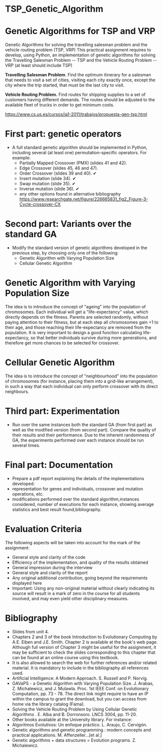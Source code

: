 # TSP_Genetic_Algorithm

# Genetic Algorithms for TSP and VRP
Genetic Algorithms for solving the travelling salesman problem and the vehicle routing problem (TSP, VRP)
This practical assignment requires to develop, using Python, an implementation of genetic algorithms for solving the Travelling Salesman Problem -- TSP and the Vehicle Routing Problem -- VRP (at least should include TSP)

**Travelling Salesman Problem**. Find the optimum itinerary for a salesman that needs to visit a set of cities, visiting each city exactly once, except the city where the trip started, that must be the last city to visit.

**Vehicle Routing Problem.** Find routes for shipping supplies to a set of customers having different demands. The routes should be adjusted to the available fleet of trucks in order to get minimum costs.

https://www.cs.us.es/cursos/ia1-2011/trabajos/propuesta-gen-tsp.html
# First part: genetic operators
-	A full standard genetic algorithm should be implemented in Python, including several (at least one) permutation-specific operators. For example:
    -	Partially Mapped Crossover (PMX) (slides 41 and 42).
    -	Edge Crossover (slides 45, 46 and 47).
    -	Order Crossover (slides 39 and 40). ✔
    -	Insert mutation (slide 34). ✔
    -	Swap mutation (slide 35). ✔
    -	Inverse mutation (slide 36). ✔
    -	any other options found in alternative bibliography
       https://www.researchgate.net/figure/226665831_fig2_Figure-3-Cycle-crossover-CX

# Second part: Variants over the standard GA
-	Modify the standard version of genetic algorithms developed in the previous step, by choosing only one of the following:
    -	Genetic Algorithm with Varying Population Size
    -	Cellular Genetic Algorithm

# Genetic Algorithm with Varying Population Size
The idea is to introduce the concept of "ageing" into the population of chromosomes. Each individual will get a "life-expectancy" value, which directly depends on the fitness. Parents are selected randomly, without paying attention to their fitness, but at each step all chromosomes gain +1 to their age, and those reaching their life-expectancy are removed from the population. It is very important to design a good function calculating life-expectancy, so that better individuals survive during more generations, and therefore get more chances to be selected for crossover.
# Cellular Genetic Algorithm
The idea is to introduce the concept of "neighbourhood" into the population of chromosomes (for instance, placing them into a grid-like arrangement), in such a way that each individual can only perform crossover with its direct neighbours.


# Third part: Experimentation
-	Run over the same instances both the standard GA (from first part) as well as the modified version (from second part). Compare the       quality of their results and their performance. Due to the inherent randomness of GA, the experiments performed over each instance       should be run several times.

# Final part: Documentation
-	Prepare a pdf report explaining the details of the implementations developed:
-	representation for genes and individuals, crossover and mutation operations, etc.
-	modifications performed over the standard algorithm,instances considered, number of executions for each instance, showing average       statistics and best result found,bibliography.

# Evaluation Criteria
The following aspects will be taken into account for the mark of the assignment:
-	General style and clarity of the code
-	Efficiency of the implementation, and quality of the results obtained
-	General impression during the interview
-	General style and clarity of the report
-	Any original additional contribution, going beyond the requirements displayed here
-	Important: Using any non-original material without clearly indicating its source will result in a mark of zero in the course for all     students involved, and may even yield other disciplinary measures.


# Bibliography
-	Slides from unit 4.
-	Chapters 2 and 3 of the book Introduction to Evolutionary Computing by A.E. Eiben and J.E. Smith. Chapter 2 is available at the         book's web page. Although full version of Chapter 3 might be useful for the assignment, it may be sufficient to check the slides         corresponding to this chapter that can be found at an online course using this textbook.
-	It is also allowed to search the web for further references and/or related material. It is mandatory to include in the bibliography     all references used.
-	Artificial Intelligence: A Modern Approach. S. Russell and P. Norvig.
-	GAVaPS - a Genetic Algorithm with Varying Population Size. J. Arabas, Z. Michalewicz, and J. Mulawla. Proc. 1st IEEE Conf. on           Evolutionary Computation, pp. 73 - 78.
    The direct link might require to have an IP within the campus to grant the download, but you can access from home via the library       catalog (Fama).
-	Solving the Vehicle Routing Problem by Using Cellular Genetic Algorithms . E. Alba and B. Dorronsoro. LNCS 3004, pp. 11-20.
-	Other books available at the University library. For instance:
-	Algoritmos Evolutivos: Un enfoque práctico. L. Araujo, C. Cervigón.
-	Genetic algorithms and genetic programming : modern concepts and practical applications. M. Affenzeller...[et al.]
-	Genetic algorithms + data structures = Evolution programs. Z. Michalewicz.
